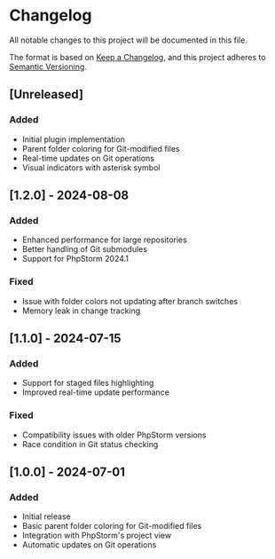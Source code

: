 # Changelog

All notable changes to this project will be documented in this file.

The format is based on [Keep a Changelog](https://keepachangelog.com/en/1.0.0/),
and this project adheres to [Semantic Versioning](https://semver.org/spec/v2.0.0.html).

## [Unreleased]

### Added
- Initial plugin implementation
- Parent folder coloring for Git-modified files
- Real-time updates on Git operations
- Visual indicators with asterisk symbol

## [1.2.0] - 2024-08-08

### Added
- Enhanced performance for large repositories
- Better handling of Git submodules
- Support for PhpStorm 2024.1

### Fixed
- Issue with folder colors not updating after branch switches
- Memory leak in change tracking

## [1.1.0] - 2024-07-15

### Added
- Support for staged files highlighting
- Improved real-time update performance

### Fixed
- Compatibility issues with older PhpStorm versions
- Race condition in Git status checking

## [1.0.0] - 2024-07-01

### Added
- Initial release
- Basic parent folder coloring for Git-modified files
- Integration with PhpStorm's project view
- Automatic updates on Git operations

